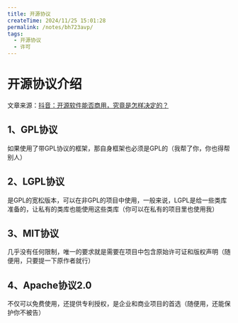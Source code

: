```yaml
---
title: 开源协议
createTime: 2024/11/25 15:01:28
permalink: /notes/bh723avp/
tags:
  - 开源协议
  - 许可
---
```

# 开源协议介绍

文章来源：[抖音：开源软件能否商用，究竟是怎样决定的？](https://v.douyin.com/iBSYqLdb)

## 1、GPL协议

如果使用了带GPL协议的框架，那自身框架也必须是GPL的（我帮了你，你也得帮别人）

## 2、LGPL协议

是GPL的宽松版本，可以在非GPL的项目中使用，一般来说，LGPL是给一些类库准备的，让私有的类库也能使用这些类库（你可以在私有的项目里也使用我）

## 3、MIT协议

几乎没有任何限制，唯一的要求就是需要在项目中包含原始许可证和版权声明（随便用，只要提一下原作者就行）

## 4、Apache协议2.0

不仅可以免费使用，还提供专利授权，是企业和商业项目的首选（随便用，还能保护你不被告）

